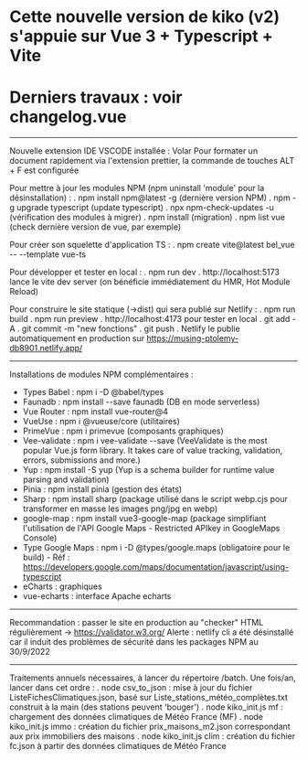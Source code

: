 # Cette nouvelle version de kiko (v2) s'appuie sur Vue 3 + Typescript + Vite
# Derniers travaux : voir changelog.vue

---

Nouvelle extension IDE VSCODE installée : Volar
Pour formater un document rapidement via l'extension prettier, la commande de touches ALT + F est configurée

Pour mettre à jour les modules NPM (npm uninstall 'module' pour la désinstallation) :
. npm install npm@latest -g (dernière version NPM)
. npm -g upgrade typescript (update typescript)
. npx npm-check-updates -u (vérification des modules à migrer)
. npm install (migration)
. npm list vue (check dernière version de vue, par exemple)

Pour créer son squelette d'application TS :
. npm create vite@latest bel_vue -- --template vue-ts

Pour développer et tester en local :
. npm run dev
. http://localhost:5173 lance le vite dev server (on bénéficie immédiatement du HMR, Hot Module Reload)

Pour construire le site statique (->dist) qui sera publié sur Netlify :
. npm run build
. npm run preview
. http://localhost:4173 pour tester en local
. git add -A
. git commit -m "new fonctions"
. git push
. Netlify le publie automatiquement en production sur https://musing-ptolemy-db8901.netlify.app/

---

Installations de modules NPM complémentaires :

- Types Babel : npm i -D @babel/types
- Faunadb : npm install --save faunadb (DB en mode serverless)
- Vue Router : npm install vue-router@4
- VueUse : npm i @vueuse/core (utilitaires)
- PrimeVue : npm i primevue (composants graphiques)
- Vee-validate : npm i vee-validate --save (VeeValidate is the most popular Vue.js form library. It takes care of value tracking, validation, errors, submissions and more.)
- Yup : npm install -S yup (Yup is a schema builder for runtime value parsing and validation)
- Pinia : npm install pinia (gestion des états)
- Sharp : npm install sharp (package utilisé dans le script webp.cjs pour transformer en masse les images png/jpg en webp)
- google-map : npm install vue3-google-map (package simplifiant l'utilisation de l'API Google Maps - Restricted APIkey in GoogleMaps Console)
- Type Google Maps : npm i -D @types/google.maps (obligatoire pour le build) - Réf : https://developers.google.com/maps/documentation/javascript/using-typescript
- eCharts : graphiques
- vue-echarts : interface Apache echarts

---

Recommandation : passer le site en production au "checker" HTML régulièrement -> https://validator.w3.org/
Alerte : netlify cli a été désinstallé car il induit des problèmes de sécurité dans les packages NPM au 30/9/2022

---

Traitements annuels nécessaires, à lancer du répertoire /batch. Une fois/an, lancer dans cet ordre :
. node csv_to_json       : mise à jour du fichier ListeFichesClimatiques.json, basé sur Liste_stations_météo_complètes.txt construit à la main (des stations peuvent 'bouger')
. node kiko_init.js mf   : chargement des données climatiques de Météo France (MF)
. node kiko_init.js immo : création du fichier prix_maisons_m2.json correspondant aux prix immobiliers des maisons
. node kiko_init.js clim : création du fichier fc.json à partir des données climatiques de Météo France
